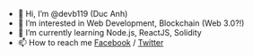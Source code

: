 - 👋 Hi, I’m @devb119 (Duc Anh)
- 👀 I’m interested in Web Development, Blockchain (Web 3.0?!)
- 🌱 I’m currently learning Node.js, ReactJS, Solidity
- 📫 How to reach me [Facebook](https://www.facebook.com/reckless1109/) / [Twitter](https://twitter.com/anh_ndd)


<!--- [![Anurag's GitHub stats](https://github-readme-stats.vercel.app/api?username=devb119&count_private=true&theme=gruvbox)](https://github.com/anuraghazra/github-readme-stats) --->
<!---
devb119/devb119 is a ✨ special ✨ repository because its `README.md` (this file) appears on your GitHub profile.
You can click the Preview link to take a look at your changes.
--->
